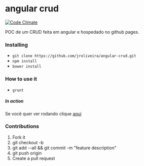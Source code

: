 # angular crud

[![Code Climate](https://codeclimate.com/github/jroliveira/angular-crud/badges/gpa.svg)](https://codeclimate.com/github/jroliveira/angular-crud)

POC de um CRUD feita em angular e hospedado no github pages.

### Installing

* `git clone https://github.com/jroliveira/angular-crud.git`
* `npm install`
* `bower install`

### How to use it

* `grunt`

##### In action

Se você quer ver rodando clique [aqui](http://jroliveira.net/angular-crud/)

### Contributions 

1. Fork it
2. git checkout -b <branch-name>
3. git add --all && git commit -m "feature description"
4. git push origin <branch-name>
5. Create a pull request